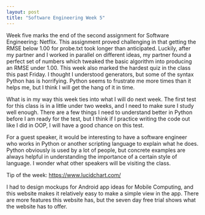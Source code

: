```yaml
---
layout: post
title: "Software Engineering Week 5"
---
```

Week five marks the end of the second assignment for Software Engineering: Netflix. This assignment proved challenging in that getting the RMSE below 1.00 for probe.txt took longer than anticipated. Luckily, after my partner and I worked in parallel on different ideas, my partner found a perfect set of numbers which tweaked the basic algorithm into producing an RMSE under 1.00. This week also marked the hardest quiz in the class this past Friday. I thought I understood generators, but some of the syntax Python has is horrifying. Python seems to frustrate me more times than it helps me, but I think I will get the hang of it in time. 

What is in my way this week ties into what I will do next week. The first test for this class is in a little under two weeks, and I need to make sure I study well enough. There are a few things I need to understand better in Python before I am ready for the test, but I think if I practice writing the code out like I did in OOP, I will have a good chance on this test.

For a guest speaker, it would be interesting to have a software engineer who works in Python or another scripting language to explain what he does. Python obviously is used by a lot of people, but concrete examples are always helpful in understanding the importance of a certain style of language. I wonder what other speakers will be visiting the class.

Tip of the week: https://www.lucidchart.com/

I had to design mockups for Android app ideas for Mobile Computing, and this website makes it relatively easy to make a simple view in the app. There are more features this website has, but the seven day free trial shows what the website has to offer.
